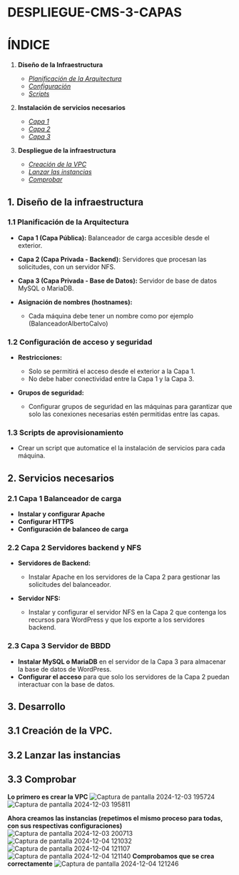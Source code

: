 # DESPLIEGUE-CMS-3-CAPAS

# ÍNDICE


1. **Diseño de la Infraestructura**  
   - *[Planificación de la Arquitectura](#11-planificación-de-la-arquitectura)*  
   - *[Configuración](#12-configuración-de-acceso-y-seguridad)*  
   - *[Scripts](#13-scripts-de-aprovisionamiento)*  

2. **Instalación de servicios necesarios**  
   - *[Capa 1](#21-capa-1-balanceador-de-carga)*  
   - *[Capa 2](#22-capa-2-servidores-backend-y-nfs)*  
   - *[Capa 3](#23-capa-3-servidor-de-bbdd)*  

3. **Despliegue de la infraestructura** 
   - *[Creación de la VPC](#31-creación-de-la-vpc)*  
   - *[Lanzar las instancias](#32-lanzar-las-instancias)*  
   - *[Comprobar](#33-comprobar)*

## 1. Diseño de la infraestructura

### 1.1 Planificación de la Arquitectura
  - **Capa 1 (Capa Pública):** Balanceador de carga accesible desde el exterior.
  - **Capa 2 (Capa Privada - Backend):** Servidores que procesan las solicitudes, con un servidor NFS.
  - **Capa 3 (Capa Privada - Base de Datos):** Servidor de base de datos MySQL o MariaDB.
  
- **Asignación de nombres (hostnames):**
  - Cada máquina debe tener un nombre como por ejemplo (BalanceadorAlbertoCalvo)

### 1.2 Configuración de acceso y seguridad
- **Restricciones:**
  - Solo se permitirá el acceso desde el exterior a la Capa 1.
  - No debe haber conectividad entre la Capa 1 y la Capa 3.
  
- **Grupos de seguridad:**
  - Configurar grupos de seguridad en las máquinas para garantizar que solo las conexiones necesarias estén permitidas entre las capas.

### 1.3 Scripts de aprovisionamiento
- Crear un script que automatice el la instalación de servicios para cada máquina.


## 2. Servicios necesarios

### 2.1 Capa 1 Balanceador de carga
- **Instalar y configurar Apache** 
- **Configurar HTTPS**
- **Configuración de balanceo de carga**

### 2.2 Capa 2 Servidores backend y NFS
- **Servidores de Backend:**
  - Instalar Apache en los servidores de la Capa 2 para gestionar las solicitudes del balanceador.
  
- **Servidor NFS:**
  - Instalar y configurar el servidor NFS en la Capa 2 que contenga los recursos para WordPress y que los exporte a los servidores backend.

### 2.3 Capa 3 Servidor de BBDD
- **Instalar MySQL o MariaDB** en el servidor de la Capa 3 para almacenar la base de datos de WordPress.
- **Configurar el acceso** para que solo los servidores de la Capa 2 puedan interactuar con la base de datos.

## 3. Desarrollo
## 3.1 Creación de la VPC.
## 3.2 Lanzar las instancias
## 3.3 Comprobar


**Lo primero es crear la VPC**
![Captura de pantalla 2024-12-03 195724](https://github.com/user-attachments/assets/4130821c-f0c1-44b9-a89f-de5f20a37f66)
![Captura de pantalla 2024-12-03 195811](https://github.com/user-attachments/assets/f7123218-4aa5-49f1-89e5-8359674dc9c8)



**Ahora creamos las instancias (repetimos el mismo proceso para todas, con sus respectivas configuraciones)**
![Captura de pantalla 2024-12-03 200713](https://github.com/user-attachments/assets/57966129-e994-4d03-8f5c-557d11cd9ea4)
![Captura de pantalla 2024-12-04 121032](https://github.com/user-attachments/assets/7f16d695-08e7-4e53-acc0-56b8730bcbaf)
![Captura de pantalla 2024-12-04 121107](https://github.com/user-attachments/assets/4b6cbf1c-fd5f-4df7-a8a7-bfcbcf30a881)
![Captura de pantalla 2024-12-04 121140](https://github.com/user-attachments/assets/5120bc18-7d64-425d-925c-1ebbde8323da)
**Comprobamos que se crea correctamente**
![Captura de pantalla 2024-12-04 121246](https://github.com/user-attachments/assets/36e8cbe3-dba1-4a6d-9868-8a6260452c72)







